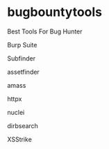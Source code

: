 # bugbountytools
Best Tools For Bug Hunter

Burp Suite

Subfinder

assetfinder

amass

httpx

nuclei

dirbsearch

XSStrike
